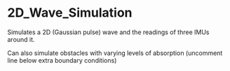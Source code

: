 # 2D_Wave_Simulation
Simulates a 2D (Gaussian pulse) wave and the readings of three IMUs around it.

Can also simulate obstacles with varying levels of absorption (uncomment line below extra boundary conditions)
